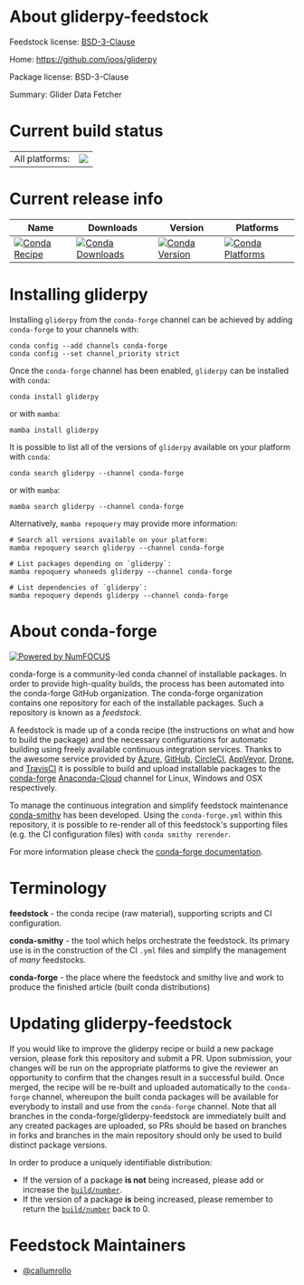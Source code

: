 About gliderpy-feedstock
========================

Feedstock license: [BSD-3-Clause](https://github.com/conda-forge/gliderpy-feedstock/blob/main/LICENSE.txt)

Home: https://github.com/ioos/gliderpy

Package license: BSD-3-Clause

Summary: Glider Data Fetcher

Current build status
====================


<table><tr><td>All platforms:</td>
    <td>
      <a href="https://dev.azure.com/conda-forge/feedstock-builds/_build/latest?definitionId=13633&branchName=main">
        <img src="https://dev.azure.com/conda-forge/feedstock-builds/_apis/build/status/gliderpy-feedstock?branchName=main">
      </a>
    </td>
  </tr>
</table>

Current release info
====================

| Name | Downloads | Version | Platforms |
| --- | --- | --- | --- |
| [![Conda Recipe](https://img.shields.io/badge/recipe-gliderpy-green.svg)](https://anaconda.org/conda-forge/gliderpy) | [![Conda Downloads](https://img.shields.io/conda/dn/conda-forge/gliderpy.svg)](https://anaconda.org/conda-forge/gliderpy) | [![Conda Version](https://img.shields.io/conda/vn/conda-forge/gliderpy.svg)](https://anaconda.org/conda-forge/gliderpy) | [![Conda Platforms](https://img.shields.io/conda/pn/conda-forge/gliderpy.svg)](https://anaconda.org/conda-forge/gliderpy) |

Installing gliderpy
===================

Installing `gliderpy` from the `conda-forge` channel can be achieved by adding `conda-forge` to your channels with:

```
conda config --add channels conda-forge
conda config --set channel_priority strict
```

Once the `conda-forge` channel has been enabled, `gliderpy` can be installed with `conda`:

```
conda install gliderpy
```

or with `mamba`:

```
mamba install gliderpy
```

It is possible to list all of the versions of `gliderpy` available on your platform with `conda`:

```
conda search gliderpy --channel conda-forge
```

or with `mamba`:

```
mamba search gliderpy --channel conda-forge
```

Alternatively, `mamba repoquery` may provide more information:

```
# Search all versions available on your platform:
mamba repoquery search gliderpy --channel conda-forge

# List packages depending on `gliderpy`:
mamba repoquery whoneeds gliderpy --channel conda-forge

# List dependencies of `gliderpy`:
mamba repoquery depends gliderpy --channel conda-forge
```


About conda-forge
=================

[![Powered by
NumFOCUS](https://img.shields.io/badge/powered%20by-NumFOCUS-orange.svg?style=flat&colorA=E1523D&colorB=007D8A)](https://numfocus.org)

conda-forge is a community-led conda channel of installable packages.
In order to provide high-quality builds, the process has been automated into the
conda-forge GitHub organization. The conda-forge organization contains one repository
for each of the installable packages. Such a repository is known as a *feedstock*.

A feedstock is made up of a conda recipe (the instructions on what and how to build
the package) and the necessary configurations for automatic building using freely
available continuous integration services. Thanks to the awesome service provided by
[Azure](https://azure.microsoft.com/en-us/services/devops/), [GitHub](https://github.com/),
[CircleCI](https://circleci.com/), [AppVeyor](https://www.appveyor.com/),
[Drone](https://cloud.drone.io/welcome), and [TravisCI](https://travis-ci.com/)
it is possible to build and upload installable packages to the
[conda-forge](https://anaconda.org/conda-forge) [Anaconda-Cloud](https://anaconda.org/)
channel for Linux, Windows and OSX respectively.

To manage the continuous integration and simplify feedstock maintenance
[conda-smithy](https://github.com/conda-forge/conda-smithy) has been developed.
Using the ``conda-forge.yml`` within this repository, it is possible to re-render all of
this feedstock's supporting files (e.g. the CI configuration files) with ``conda smithy rerender``.

For more information please check the [conda-forge documentation](https://conda-forge.org/docs/).

Terminology
===========

**feedstock** - the conda recipe (raw material), supporting scripts and CI configuration.

**conda-smithy** - the tool which helps orchestrate the feedstock.
                   Its primary use is in the construction of the CI ``.yml`` files
                   and simplify the management of *many* feedstocks.

**conda-forge** - the place where the feedstock and smithy live and work to
                  produce the finished article (built conda distributions)


Updating gliderpy-feedstock
===========================

If you would like to improve the gliderpy recipe or build a new
package version, please fork this repository and submit a PR. Upon submission,
your changes will be run on the appropriate platforms to give the reviewer an
opportunity to confirm that the changes result in a successful build. Once
merged, the recipe will be re-built and uploaded automatically to the
`conda-forge` channel, whereupon the built conda packages will be available for
everybody to install and use from the `conda-forge` channel.
Note that all branches in the conda-forge/gliderpy-feedstock are
immediately built and any created packages are uploaded, so PRs should be based
on branches in forks and branches in the main repository should only be used to
build distinct package versions.

In order to produce a uniquely identifiable distribution:
 * If the version of a package **is not** being increased, please add or increase
   the [``build/number``](https://docs.conda.io/projects/conda-build/en/latest/resources/define-metadata.html#build-number-and-string).
 * If the version of a package **is** being increased, please remember to return
   the [``build/number``](https://docs.conda.io/projects/conda-build/en/latest/resources/define-metadata.html#build-number-and-string)
   back to 0.

Feedstock Maintainers
=====================

* [@callumrollo](https://github.com/callumrollo/)


<!-- dummy commit to enable rerendering -->

